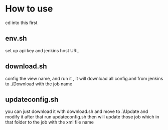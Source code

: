 How to use
==========

cd into this first

env.sh
------
set up api key and jenkins host URL

download.sh
-----------
config the view name, and run it , it will download all config.xml from jenkins to ./Download with the job name

updateconfig.sh
---------------
you can just download it with download.sh and move to .\Update and modify it
after that run updateconfig.sh then will update those job which in that folder to the job with the xml file name